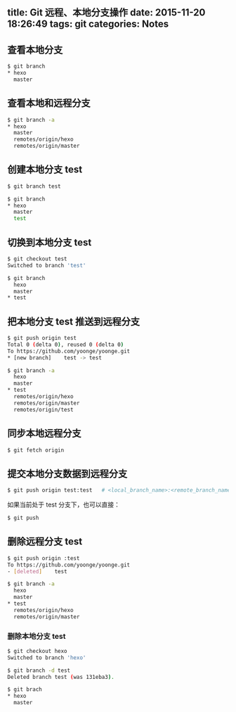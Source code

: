 title: Git 远程、本地分支操作
date: 2015-11-20 18:26:49
tags: git
categories: Notes
---
## 查看本地分支

``` bash
$ git branch
* hexo
  master
```

## 查看本地和远程分支

``` bash
$ git branch -a
* hexo
  master
  remotes/origin/hexo
  remotes/origin/master
```

## 创建本地分支 test

<!--more-->

``` bash
$ git branch test

$ git branch
* hexo
  master
  test
```

## 切换到本地分支 test

``` bash
$ git checkout test
Switched to branch 'test'

$ git branch
  hexo
  master
* test
```

## 把本地分支 test 推送到远程分支

``` bash
$ git push origin test
Total 0 (delta 0), reused 0 (delta 0)
To https://github.com/yoonge/yoonge.git
* [new branch]    test -> test

$ git branch -a
  hexo
  master
* test
  remotes/origin/hexo
  remotes/origin/master
  remotes/origin/test
```

## 同步本地远程分支

``` bash
$ git fetch origin
```

## 提交本地分支数据到远程分支

``` bash
$ git push origin test:test   # <local_branch_name>:<remote_branch_name>
```

如果当前处于 test 分支下，也可以直接：

``` bash
$ git push
```

## 删除远程分支 test

``` bash
$ git push origin :test
To https://github.com/yoonge/yoonge.git
- [deleted]    test

$ git branch -a
  hexo
  master
* test
  remotes/origin/hexo
  remotes/origin/master
```

### 删除本地分支 test

``` bash
$ git checkout hexo
Switched to branch 'hexo'

$ git branch -d test
Deleted branch test (was 131eba3).

$ git brach
* hexo
  master
```
